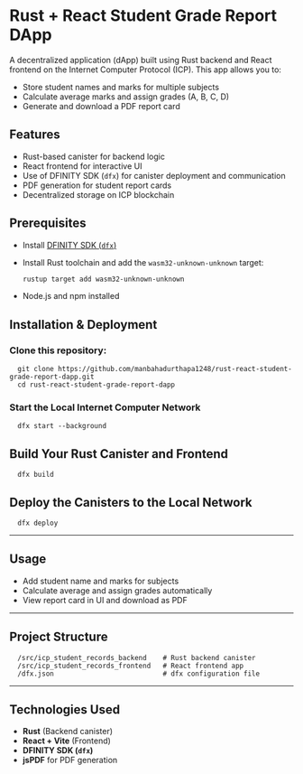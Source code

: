 # Rust + React Student Grade Report DApp

A decentralized application (dApp) built using Rust backend and React frontend on the Internet Computer Protocol (ICP). This app allows you to:

- Store student names and marks for multiple subjects
- Calculate average marks and assign grades (A, B, C, D)
- Generate and download a PDF report card

## Features

- Rust-based canister for backend logic
- React frontend for interactive UI
- Use of DFINITY SDK (`dfx`) for canister deployment and communication
- PDF generation for student report cards
- Decentralized storage on ICP blockchain

## Prerequisites

- Install [DFINITY SDK (`dfx`)](https://internetcomputer.org/docs/current/developer-docs/setup/install/)
- Install Rust toolchain and add the `wasm32-unknown-unknown` target:
  
  ```bash
  rustup target add wasm32-unknown-unknown
- Node.js and npm installed

## Installation & Deployment

### Clone this repository:

      git clone https://github.com/manbahadurthapa1248/rust-react-student-grade-report-dapp.git
      cd rust-react-student-grade-report-dapp

### Start the Local Internet Computer Network

  
      dfx start --background

## Build Your Rust Canister and Frontend

  
      dfx build

## Deploy the Canisters to the Local Network


      dfx deploy

---

## Usage

- Add student name and marks for subjects  
- Calculate average and assign grades automatically  
- View report card in UI and download as PDF  

---

## Project Structure

  
      /src/icp_student_records_backend    # Rust backend canister  
      /src/icp_student_records_frontend   # React frontend app  
      /dfx.json                           # dfx configuration file

---

## Technologies Used

- **Rust** (Backend canister)
- **React + Vite** (Frontend)
- **DFINITY SDK (`dfx`)**
- **jsPDF** for PDF generation
